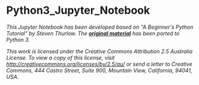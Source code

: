 # Python3_Jupyter_Notebook
*This Jupyter Notebook has been developed based on "A Beginner's Python Tutorial" by Steven Thurlow. The __[original material](https://github.com/stoive/pythontutorial)__ has been ported to Python 3.*

*This work is licensed under the Creative Commons Attribution 2.5 Australia License. To view a copy of this license, visit http://creativecommons.org/licenses/by/2.5/au/ or send a letter to Creative Commons, 444 Castro Street, Suite 900, Mountain View, California, 94041, USA.*
